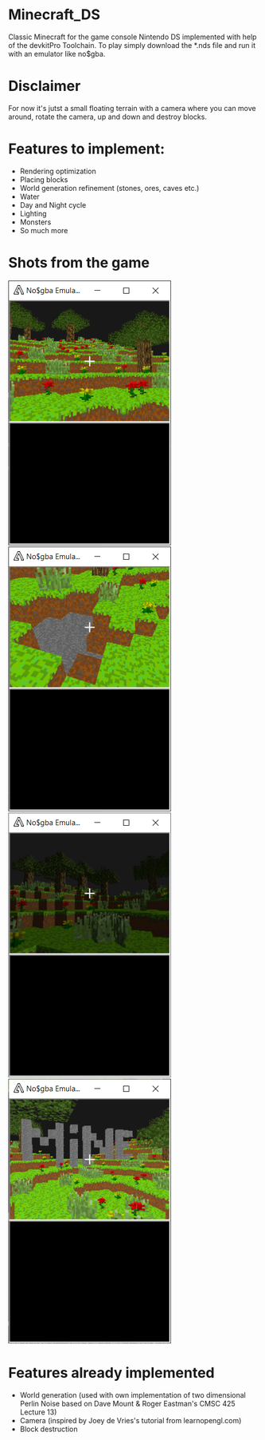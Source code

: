 # Minecraft_DS
Classic Minecraft for the game console Nintendo DS implemented with help of the devkitPro Toolchain.
To play simply download the *.nds file and run it with an emulator like no$gba.

# Disclaimer
For now it's jutst a small floating terrain with a camera where you can move around, rotate the camera, up and down and destroy blocks.

# Features to implement:
  - Rendering optimization
  - Placing blocks
  - World generation refinement (stones, ores, caves etc.)
  - Water
  - Day and Night cycle
  - Lighting
  - Monsters
  - So much more

# Shots from the game

![](game_images/plants.png) ![](game_images/hole.png) ![](game_images/lighting.png) ![](game_images/stone_mine.png)

# Features already implemented
  - World generation (used with own implementation of two dimensional Perlin Noise based on Dave Mount & Roger Eastman's CMSC 425 Lecture 13)
  - Camera (inspired by Joey de Vries's tutorial from learnopengl.com)
  - Block destruction